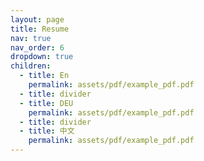 ```yaml
---
layout: page
title: Resume
nav: true
nav_order: 6
dropdown: true
children:
  - title: En
    permalink: assets/pdf/example_pdf.pdf
  - title: divider
  - title: DEU
    permalink: assets/pdf/example_pdf.pdf
  - title: divider
  - title: 中文
    permalink: assets/pdf/example_pdf.pdf
---
```

